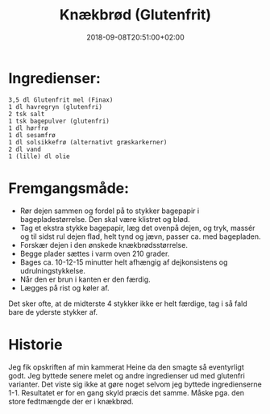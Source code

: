 ﻿---
title: "Knækbrød (Glutenfrit)"
date: 2018-09-08T20:51:00+02:00
draft: false
---
# Ingredienser:

	3,5 dl Glutenfrit mel (Finax)
	1 dl havregryn (glutenfri)
	2 tsk salt
	1 tsk bagepulver (glutenfri)
	1 dl hørfrø
	1 dl sesamfrø
	1 dl solsikkefrø (alternativt græskarkerner)
	2 dl vand
	1 (lille) dl olie

# Fremgangsmåde:

* Rør dejen sammen og fordel på to stykker bagepapir i bagepladestørrelse. Den skal være klistret og blød.
* Tag et ekstra stykke bagepapir, læg det ovenpå dejen, og tryk, massér og til sidst rul dejen flad, helt tynd og jævn, passer ca. med bagepladen. 
* Forskær dejen i den ønskede knækbrødsstørrelse. 
* Begge plader sættes i varm oven 210 grader. 
* Bages ca. 10-12-15 minutter helt afhængig af dejkonsistens og udrulningstykkelse. 
* Når den er brun i kanten er den færdig.
* Lægges på rist og køler af. 

Det sker ofte, at de midterste 4 stykker ikke er helt færdige, tag i så fald bare de yderste stykker af.

# Historie

Jeg fik opskriften af min kammerat Heine da den smagte så eventyrligt godt. Jeg byttede senere melet og andre ingredienser ud med glutenfri varianter. Det viste sig ikke at gøre noget selvom jeg byttede ingredienserne 1-1. Resultatet er for en gang skyld præcis det samme. Måske pga. den store fedtmængde der er i knækbrød.

